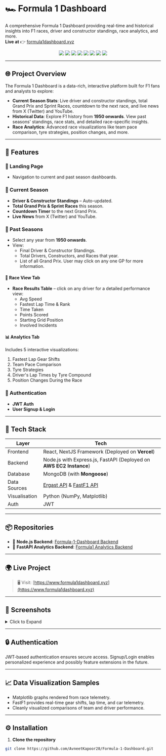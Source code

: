 # 🏎️ Formula 1 Dashboard

A comprehensive Formula 1 Dashboard providing real-time and historical insights into F1 races, driver and constructor standings, race analytics, and more.  
**Live at** 👉 [formula1dashboard.xyz](https://www.formula1dashboard.xyz)

<p align="center">
  <img src="https://img.shields.io/badge/Backend-Node.js-blue?logo=node.js" />
  <img src="https://img.shields.io/badge/Backend-FastAPI-green?logo=fastapi" />
  <img src="https://img.shields.io/badge/Frontend-Next.js-black?logo=next.js" />
  <img src="https://img.shields.io/badge/Database-MongoDB-brightgreen?logo=mongodb" />
  <img src="https://img.shields.io/badge/Auth-JWT-orange?logo=jsonwebtokens" />
  <img src="https://img.shields.io/badge/Data%20Source-Ergast%20API%20%7C%20FastF1-yellow?logo=data" />
  <img src="https://img.shields.io/badge/Fronted%20Deployed%20on-Vercel-black?logo=vercel" />
  <img src="https://img.shields.io/badge/Backend%20Hosted%20on-AWS%20EC2-FF9900?logo=amazonaws&logoColor=white" />
</p>

---

## 🌐 Project Overview

The Formula 1 Dashboard is a data-rich, interactive platform built for F1 fans and analysts to explore:

- **Current Season Stats**: Live driver and constructor standings, total Grand Prix and Sprint Races, countdown to the next race, and live news from X (Twitter) and YouTube.
- **Historical Data**: Explore F1 history from **1950 onwards**. View past seasons' standings, race stats, and detailed race-specific insights.
- **Race Analytics**: Advanced race visualizations like team pace comparison, tyre strategies, position changes, and more.

---

## 🚀 Features

### 🔴 Landing Page
- Navigation to current and past season dashboards.

### 📅 Current Season
- **Driver & Constructor Standings** – Auto-updated.
- **Total Grand Prix & Sprint Races** this season.
- **Countdown Timer** to the next Grand Prix.
- **Live News** from X (Twitter) and YouTube.

### 📜 Past Seasons
- Select any year from **1950 onwards**.
- View:
  - Final Driver & Constructor Standings.
  - Total Drivers, Constructors, and Races that year.
  - List of all Grand Prix. User may click on any one GP for more information.

#### 🏁 Race View Tab
- **Race Results Table** – click on any driver for a detailed performance view:
  - Avg Speed  
  - Fastest Lap Time & Rank  
  - Time Taken  
  - Points Scored  
  - Starting Grid Position  
  - Involved Incidents

#### 📊 Analytics Tab
Includes 5 interactive visualizations:
1. Fastest Lap Gear Shifts  
2. Team Pace Comparison  
3. Tyre Strategies  
4. Driver's Lap Times by Tyre Compound  
5. Position Changes During the Race

### 👤 Authentication
- **JWT Auth**
- **User Signup & Login**

---

## 🧰 Tech Stack

| Layer        | Tech                                                                 |
|--------------|----------------------------------------------------------------------|
| Frontend     | React, NextJS Framework (Deployed on **Vercel**)               |
| Backend      | Node.js with Express.js, FastAPI (Deployed on **AWS EC2 Instance**)          |
| Database     | MongoDB (with **Mongoose**)                                          |
| Data Sources | [Ergast API](https://ergast.com/mrd/) & [FastF1 API](https://pypi.org/project/fastf1/) |
| Visualisation| Python (NumPy, Matplotlib)                                           |
| Auth         | JWT                                                                  |

---

## 📦 Repositories

- 🔗 **Node.js Backend**: [Formula-1-Dashboard Backend](https://github.com/AvneetKapoor28/Formula-1-Dashboard)  
- 🔗 **FastAPI Analytics Backend**: [Formula1 Analytics Backend](https://github.com/AvneetKapoor28/formula1-analytics-backend)

---

## 🌍 Live Project

> 🖥️ Visit: [https://www.formula1dashboard.xyz](https://www.formula1dashboard.xyz)

---

## 📸 Screenshots

<details>
<summary>Click to Expand</summary>

_Coming Soon – Add screenshots of Landing Page, Current Season Page, Past Season Page, Race Analytics_

</details>

---

## 🔒 Authentication

JWT-based authentication ensures secure access. Signup/Login enables personalized experience and possibly feature extensions in the future.

---

## 📈 Data Visualization Samples

- Matplotlib graphs rendered from race telemetry.
- FastF1 provides real-time gear shifts, lap time, and car telemetry.
- Cleanly visualized comparisons of team and driver performance.

---

## ⚙️ Installation

1. **Clone the repository**
```bash
git clone https://github.com/AvneetKapoor28/Formula-1-Dashboard.git
